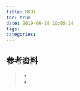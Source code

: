 ```yaml
---
title: UKUI
toc: true
date: 2019-06-18 10:05:14
tags:
categories:
---
```






## 参考资料
> - []()
> - []()
